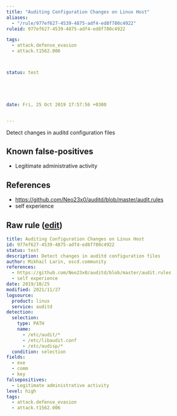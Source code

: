 ```yaml
---
title: "Auditing Configuration Changes on Linux Host"
aliases:
  - "/rule/977ef627-4539-4875-adf4-ed8f780c4922"
ruleid: 977ef627-4539-4875-adf4-ed8f780c4922

tags:
  - attack.defense_evasion
  - attack.t1562.006



status: test





date: Fri, 25 Oct 2019 17:57:56 +0300


---
```


Detect changes in auditd configuration files

<!--more-->


## Known false-positives

* Legitimate administrative activity



## References

* https://github.com/Neo23x0/auditd/blob/master/audit.rules
* self experience


## Raw rule ([edit](https://github.com/SigmaHQ/sigma/edit/master/rules/linux/auditd/lnx_auditd_auditing_config_change.yml))
```yaml
title: Auditing Configuration Changes on Linux Host
id: 977ef627-4539-4875-adf4-ed8f780c4922
status: test
description: Detect changes in auditd configuration files
author: Mikhail Larin, oscd.community
references:
  - https://github.com/Neo23x0/auditd/blob/master/audit.rules
  - self experience
date: 2019/10/25
modified: 2021/11/27
logsource:
  product: linux
  service: auditd
detection:
  selection:
    type: PATH
    name:
      - /etc/audit/*
      - /etc/libaudit.conf
      - /etc/audisp/*
  condition: selection
fields:
  - exe
  - comm
  - key
falsepositives:
  - Legitimate administrative activity
level: high
tags:
  - attack.defense_evasion
  - attack.t1562.006

```
